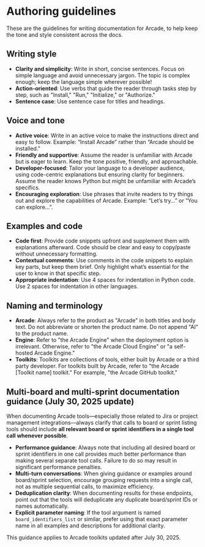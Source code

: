 # Authoring guidelines

These are the guidelines for writing documentation for Arcade, to help keep the tone and style consistent across the docs.

## Writing style

- **Clarity and simplicity**: Write in short, concise sentences. Focus on simple language and avoid unnecessary jargon. The topic is complex enough; keep the language simple wherever possible!
- **Action-oriented**: Use verbs that guide the reader through tasks step by step, such as "Install," "Run," "Initialize," or "Authorize."
- **Sentence case**: Use sentence case for titles and headings.

## Voice and tone

- **Active voice**: Write in an active voice to make the instructions direct and easy to follow. Example: “Install Arcade” rather than “Arcade should be installed.”
- **Friendly and supportive**: Assume the reader is unfamiliar with Arcade but is eager to learn. Keep the tone positive, friendly, and approachable.
- **Developer-focused**: Tailor your language to a developer audience, using code-centric explanations but ensuring clarity for beginners. Assume the reader knows Python but might be unfamiliar with Arcade’s specifics.
- **Encouraging exploration**: Use phrases that invite readers to try things out and explore the capabilities of Arcade. Example: “Let’s try…” or “You can explore…”.

## Examples and code

- **Code first**: Provide code snippets upfront and supplement them with explanations afterward. Code should be clear and easy to copy/paste without unnecessary formatting.
- **Contextual comments**: Use comments in the code snippets to explain key parts, but keep them brief. Only highlight what’s essential for the user to know in that specific step.
- **Appropriate indentation**: Use 4 spaces for indentation in Python code. Use 2 spaces for indentation in other languages.

## Naming and terminology

- **Arcade**: Always refer to the product as "Arcade" in both titles and body text. Do not abbreviate or shorten the product name. Do not append "AI" to the product name.
- **Engine**: Refer to "the Arcade Engine" when the deployment option is irrelevant. Otherwise, refer to "the Arcade Cloud Engine" or "a self-hosted Arcade Engine."
- **Toolkits**: Toolkits are collections of tools, either built by Arcade or a third party developer. For toolkits built by Arcade, refer to "the Arcade [Toolkit name] toolkit." For example, "the Arcade GitHub toolkit."

## Multi-board and multi-sprint documentation guidance (July 30, 2025 update)

When documenting Arcade tools—especially those related to Jira or project management integrations—always clarify that calls to board or sprint listing tools should include **all relevant board or sprint identifiers in a single tool call whenever possible**.

- **Performance guidance**: Always note that including all desired board or sprint identifiers in one call provides much better performance than making several separate tool calls. Failure to do so may result in significant performance penalties.
- **Multi-turn conversations**: When giving guidance or examples around board/sprint selection, encourage grouping requests into a single call, not as multiple sequential calls, to maximize efficiency.
- **Deduplication clarity**: When documenting results for these endpoints, point out that the tools will deduplicate any duplicate board/sprint IDs or names automatically.
- **Explicit parameter naming**: If the tool argument is named `board_identifiers_list` or similar, prefer using that exact parameter name in all examples and descriptions for additional clarity.

This guidance applies to Arcade toolkits updated after July 30, 2025.
